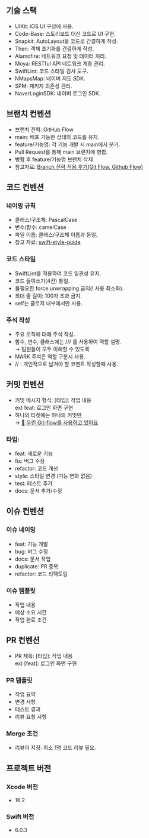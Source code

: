 ## 기술 스택
- UIKit: iOS UI 구성에 사용.
- Code-Base: 스토리보드 대신 코드로 UI 구현.
- Snapkit: AutoLayout을 코드로 간결하게 작성.
- Then: 객체 초기화를 간결하게 작성.
- Alamofire: 네트워크 요청 및 데이터 처리.
- Moya: RESTful API 네트워크 계층 관리.
- SwiftLint: 코드 스타일 검사 도구.
- NMapsMap: 네이버 지도 SDK.
- SPM: 패키지 의존성 관리.
- NaverLoginSDK: 네이버 로그인 SDK.

## 브랜치 컨벤션
- 브랜치 전략: GitHub Flow
- main: 배포 가능한 상태의 코드를 유지.
- feature/기능명: 각 기능 개발 시 main에서 분기.
- Pull Request를 통해 main 브랜치에 병합.
- 병합 후 feature/기능명 브랜치 삭제
- 참고자료: [Branch 전략 적용 후기(Git Flow, Github Flow)](https://sjevie.tistory.com/entry/%EC%A0%81%EC%9A%A9%EA%B8%B0-%EC%84%9C%EB%A1%9C-%EB%8B%A4%EB%A5%B8-%ED%94%84%EB%A1%9C%EC%A0%9D%ED%8A%B8%EC%97%90-%EB%8B%A4%EB%A5%B8-Branch-%EC%A0%84%EB%9E%B5-%EC%A0%81%EC%9A%A9-%ED%9B%84%EA%B8%B0Git-Flow-Github-Flow?utm_source=chatgpt.com)

## 코드 컨벤션
### 네이밍 규칙
- 클래스/구조체: PascalCase
- 변수/함수: camelCase
- 파일 이름: 클래스/구조체 이름과 동일.
- 참고 자료: [swift-style-guide](https://github.com/StyleShare/swift-style-guide)

### 코드 스타일
- SwiftLint를 적용하여 코드 일관성 유지.
- 코드 들여쓰기(4칸) 통일.
- 불필요한 force unwrapping 금지(! 사용 최소화).
- 최대 줄 길이: 100자 초과 금지.
- self는 클로저 내부에서만 사용.

### 주석 작성

- 주요 로직에 대해 주석 작성.
- 함수, 변수, 클래스에는 /// 를 사용하여 역할 설명.  
→ 팀원들이 모두 이해할 수 있도록
- MARK 주석은 역할 구분시 사용.
- //  : 개인적으로 남겨야 할 코멘트 작성할때 사용.

## 커밋 컨벤션
- 커밋 메시지 형식: [타입]: 작업 내용  
ex) feat: 로그인 화면 구현
- 하나의 티켓에는 하나의 커밋만  
→ [🔗 우린 Git-flow를 사용하고 있어요](https://techblog.woowahan.com/2553/)
### 타입:
- feat: 새로운 기능
- fix: 버그 수정
- refactor: 코드 개선
- style: 스타일 변경 (기능 변화 없음)
- test: 테스트 추가
- docs: 문서 추가/수정

## 이슈 컨벤션
### 이슈 네이밍
- feat: 기능 개발
- bug: 버그 수정
- docs: 문서 작업
- duplicate: PR 중복
- refactor: 코드 리팩토링
### 이슈 템플릿
- 작업 내용
- 예상 소요 시간
- 작업 완료 조건

## PR 컨벤션

- PR 제목: [타입]: 작업 내용  
ex) [feat]: 로그인 화면 구현
### PR 템플릿
- 작업 요약
- 변경 사항
- 테스트 결과
- 리뷰 요청 사항

### Merge 조건
- 리뷰어 지정: 최소 1명 코드 리뷰 필요.

## 프로젝트 버전
### Xcode 버전
- 16.2
### Swift 버전
- 6.0.3
